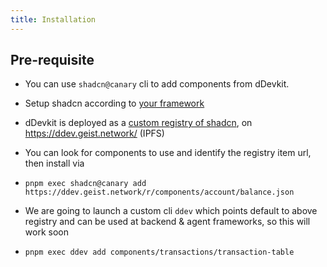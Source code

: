 ```yaml
---
title: Installation
---
```



## Pre-requisite
- You can use `shadcn@canary` cli  to add components from dDevkit. 

- Setup shadcn according to [your framework](https://ui.shadcn.com/docs/installation)



- dDevkit is deployed as a [custom registry of shadcn](https://ui.shadcn.com/docs/registry), on https://ddev.geist.network/ (IPFS) 

- You can look for components to use and identify the registry item url, then install via

- `pnpm exec shadcn@canary add https://ddev.geist.network/r/components/account/balance.json`

- We are going to launch a custom cli `ddev` which points default to above registry and can be used at backend & agent frameworks, so this will work soon

- `pnpm exec ddev add components/transactions/transaction-table`
